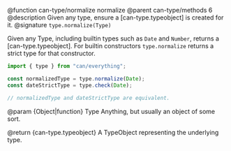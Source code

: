 @function can-type/normalize normalize
@parent can-type/methods 6
@description Given any type, ensure a [can-type.typeobject] is created for it.
@signature `type.normalize(Type)`

  Given any Type, including builtin types such as `Date` and `Number`, returns a [can-type.typeobject]. For builtin constructors `type.normalize` returns a strict type for that constructor.

  ```js
  import { type } from "can/everything";

  const normalizedType = type.normalize(Date);
  const dateStrictType = type.check(Date);

  // normalizedType and dateStrictType are equivalent.
  ```

  @param {Object|function} Type Anything, but usually an object of some sort.

  @return {can-type.typeobject} A TypeObject representing the underlying type.
